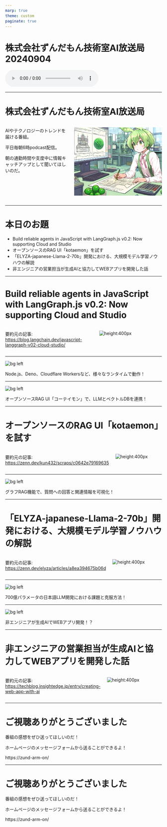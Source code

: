 ```yaml
---
marp: true
theme: custom
paginate: true
---
```


<!-- _class: title -->

# 株式会社ずんだもん技術室AI放送局 20240904

<audio controls src="/audio/株式会社ずんだもん技術室AI放送局_podcast_20240904.mp3"></audio>



---

#  株式会社ずんだもん技術室AI放送局

<div class="columns">
<div style="flex: 5;">

AIやテクノロジーのトレンドを届ける番組。

平日毎朝6時podcast配信。

朝の通勤時間や支度中に情報キャッチアップとして聞いてほしいのだ。

</div>
<div style="flex: 7;">

![height:500px](/images/zundarmon_titlebar2.jpg)

</div>
</div>

---

# 本日のお題

- Build reliable agents in JavaScript with LangGraph.js v0.2: Now supporting Cloud and Studio
- オープンソースのRAG UI「kotaemon」を試す
- 「ELYZA-japanese-Llama-2-70b」開発における、大規模モデル学習ノウハウの解説
- 非エンジニアの営業担当が生成AIと協力してWEBアプリを開発した話

---

# Build reliable agents in JavaScript with LangGraph.js v0.2: Now supporting Cloud and Studio

<div class="columns">
<div style="flex: 7;">

要約元の記事: https://blog.langchain.dev/javascript-langgraph-v02-cloud-studio/

</div>
<div style="flex: 5;">

![height:400px](/slides/20240904/images/3.jpg)

</div>
</div>

---

![bg left](/slides/20240904/images/4.jpg)

Node.js、Deno、Cloudflare Workersなど、様々なランタイムで動作！

---

![bg left](/slides/20240904/images/5.jpg)

オープンソースRAG UI「コーテイモン」で、LLMとベクトルDBを連携！

---

# オープンソースのRAG UI「kotaemon」を試す

<div class="columns">
<div style="flex: 7;">

要約元の記事: https://zenn.dev/kun432/scraps/c0642e79169635

</div>
<div style="flex: 5;">

![height:400px](/slides/20240904/images/6.jpg)

</div>
</div>

---

![bg left](/slides/20240904/images/7.jpg)

グラフRAG機能で、質問への回答と関連情報を可視化！

---

# 「ELYZA-japanese-Llama-2-70b」開発における、大規模モデル学習ノウハウの解説

<div class="columns">
<div style="flex: 7;">

要約元の記事: https://zenn.dev/elyza/articles/a8ea394675b06d

</div>
<div style="flex: 5;">

![height:400px](/slides/20240904/images/8.jpg)

</div>
</div>

---

![bg left](/slides/20240904/images/9.jpg)

700億パラメータの日本語LLM開発における課題と克服方法！

---

![bg left](/slides/20240904/images/10.jpg)

非エンジニアが生成AIでWEBアプリ開発！？

---

# 非エンジニアの営業担当が生成AIと協力してWEBアプリを開発した話

<div class="columns">
<div style="flex: 7;">

要約元の記事: https://techblog.insightedge.jp/entry/creating-web-app-with-ai

</div>
<div style="flex: 5;">

![height:400px](/slides/20240904/images/11.jpg)

</div>
</div>

---

<!-- _class: end -->

# ご視聴ありがとうございました

番組の感想をぜひ送ってほしいのだ！

ホームページのメッセージフォームから送ることができるよ！

https://zund-arm-on/

---

<!-- _class: end -->

# ご視聴ありがとうございました

番組の感想をぜひ送ってほしいのだ！

ホームページのメッセージフォームから送ることができるよ！

https://zund-arm-on/

